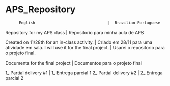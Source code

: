 # APS_Repository

          English                                |  Brazilian Portuguese
          
Repository for my APS class                      |  Repositorio para minha aula de APS

Created on 11/28th for an in-class activity.     |  Criado em 28/11 para uma atividade em sala.
I will use it for the final project.             |  Usarei o repositorio para o projeto final.

Documents for the final project                  |  Documentos para o projeto final

1_ Partial delivery #1                           |  1_ Entrega parcial 1
2_ Partial delivery #2                           |  2_ Entrega parcial 2
